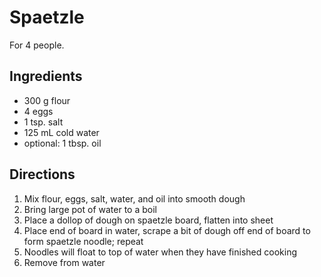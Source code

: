 # Spaetzle

For 4 people.

## Ingredients

 * 300 g flour
 * 4 eggs
 * 1 tsp. salt
 * 125 mL cold water
 * optional: 1 tbsp. oil

## Directions

 1. Mix flour, eggs, salt, water, and oil into smooth dough
 2. Bring large pot of water to a boil
 3. Place a dollop of dough on spaetzle board, flatten into sheet
 4. Place end of board in water, scrape a bit of dough off end of board to form spaetzle noodle; repeat
 5. Noodles will float to top of water when they have finished cooking
 6. Remove from water


